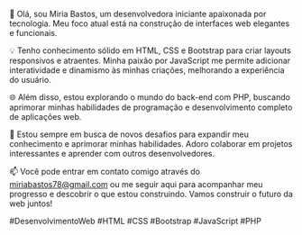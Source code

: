 👋 Olá, sou Miria Bastos, um desenvolvedora iniciante apaixonada por tecnologia. Meu foco atual está na construção de interfaces web elegantes e funcionais.

💡 Tenho conhecimento sólido em HTML, CSS e Bootstrap para criar layouts responsivos e atraentes. Minha paixão por JavaScript me permite adicionar interatividade e dinamismo às minhas criações, melhorando a experiência do usuário.

🌐 Além disso, estou explorando o mundo do back-end com PHP, buscando aprimorar minhas habilidades de programação e desenvolvimento completo de aplicações web.

🚀 Estou sempre em busca de novos desafios para expandir meu conhecimento e aprimorar minhas habilidades. Adoro colaborar em projetos interessantes e aprender com outros desenvolvedores.

📫 Você pode entrar em contato comigo através do miriabastos78@gmail.com ou me seguir aqui para acompanhar meu progresso e descobrir o que estou construindo. Vamos construir o futuro da web juntos!

#DesenvolvimentoWeb #HTML #CSS #Bootstrap #JavaScript #PHP
